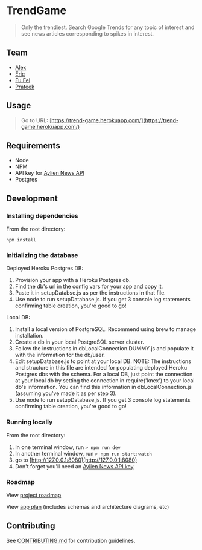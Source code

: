 # TrendGame
> Only the trendiest. Search Google Trends for any topic of interest and see news articles corresponding to spikes in interest.

## Team

- [Alex](https://github.com/aseiden)
- [Eric](https://github.com/epan)
- [Fu Fei](https://github.com/dufufeisdu)
- [Prateek](https://github.com/BhattPrateek)

## Usage
> Go to URL: [https://trend-game.herokuapp.com/](https://trend-game.herokuapp.com/)

## Requirements

- Node
- NPM
- API key for [Aylien News API](https://newsapi.aylien.com/)
- Postgres

## Development

### Installing dependencies

From the root directory:

`npm install`

### Initializing the database

Deployed Heroku Postgres DB:

1. Provision your app with a Heroku Postgres db.
2. Find the db's url in the config vars for your app and copy it.
3. Paste it in setupDatabse.js as per the instructions in that file.
4. Use node to run setupDatabase.js.  If you get 3 console log statements confirming table creation, you're good to go!

Local DB:

1. Install a local version of PostgreSQL.  Recommend using brew to manage installation.
2. Create a db in your local PostgreSQL server cluster.
3. Follow the instructions in dbLocalConnection.DUMMY.js and populate it with the information for the db/user.
4. Edit setupDatabase.js to point at your local DB.  NOTE: The instructions and structure in this file are intended for populating deployed Heroku Postgres dbs with the schema.  For a local DB, just point the connection at your local db by setting the connection in require('knex') to your local db's information.  You can find this information in dbLocalConnection.js (assuming you've made it as per step 3).
5. Use node to run setupDatabase.js.  If you get 3 console log statements confirming table creation, you're good to go!

### Running locally

From the root directory:

1. In one terminal window, run `> npm run dev`
2. In another terminal window, run `> npm run start:watch`
3. go to [http://127.0.0.1:8080](http://127.0.0.1:8080)
4. Don't forget you'll need an [Aylien News API key](https://newsapi.aylien.com/)

### Roadmap

View [project roadmap](https://trello.com/b/BjnjAi3J/roadmap)

View [app plan](https://docs.google.com/document/d/1nDF9P4ReoH7WA3XBcZ-r-DGHGFVo0wpsa2f1SZEy1HU/edit?usp=sharing) (includes schemas and architecture diagrams, etc)

## Contributing
See [CONTRIBUTING.md](https://github.com/TrendGame/TrendGame/blob/master/CONTRIBUTING.md) for contribution guidelines.
